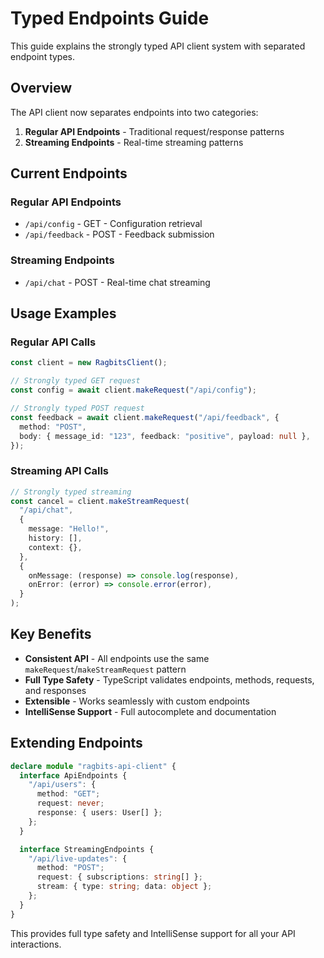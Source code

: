 # Typed Endpoints Guide

This guide explains the strongly typed API client system with separated endpoint types.

## Overview

The API client now separates endpoints into two categories:

1. **Regular API Endpoints** - Traditional request/response patterns
2. **Streaming Endpoints** - Real-time streaming patterns

## Current Endpoints

### Regular API Endpoints

- `/api/config` - GET - Configuration retrieval
- `/api/feedback` - POST - Feedback submission

### Streaming Endpoints

- `/api/chat` - POST - Real-time chat streaming

## Usage Examples

### Regular API Calls

```typescript
const client = new RagbitsClient();

// Strongly typed GET request
const config = await client.makeRequest("/api/config");

// Strongly typed POST request
const feedback = await client.makeRequest("/api/feedback", {
  method: "POST",
  body: { message_id: "123", feedback: "positive", payload: null },
});
```

### Streaming API Calls

```typescript
// Strongly typed streaming
const cancel = client.makeStreamRequest(
  "/api/chat",
  {
    message: "Hello!",
    history: [],
    context: {},
  },
  {
    onMessage: (response) => console.log(response),
    onError: (error) => console.error(error),
  }
);
```

## Key Benefits

- **Consistent API** - All endpoints use the same `makeRequest`/`makeStreamRequest` pattern
- **Full Type Safety** - TypeScript validates endpoints, methods, requests, and responses
- **Extensible** - Works seamlessly with custom endpoints
- **IntelliSense Support** - Full autocomplete and documentation

## Extending Endpoints

```typescript
declare module "ragbits-api-client" {
  interface ApiEndpoints {
    "/api/users": {
      method: "GET";
      request: never;
      response: { users: User[] };
    };
  }

  interface StreamingEndpoints {
    "/api/live-updates": {
      method: "POST";
      request: { subscriptions: string[] };
      stream: { type: string; data: object };
    };
  }
}
```

This provides full type safety and IntelliSense support for all your API interactions.
